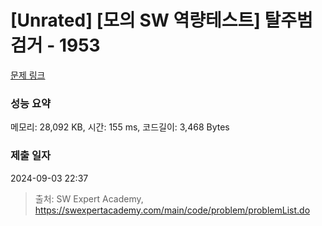 # [Unrated] [모의 SW 역량테스트] 탈주범 검거 - 1953 

[문제 링크](https://swexpertacademy.com/main/code/problem/problemDetail.do?contestProbId=AV5PpLlKAQ4DFAUq) 

### 성능 요약

메모리: 28,092 KB, 시간: 155 ms, 코드길이: 3,468 Bytes

### 제출 일자

2024-09-03 22:37



> 출처: SW Expert Academy, https://swexpertacademy.com/main/code/problem/problemList.do